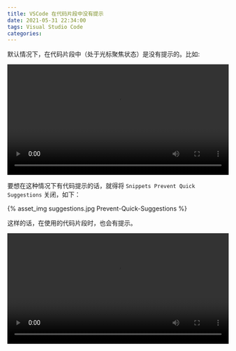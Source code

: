 ```yaml
---
title: VSCode 在代码片段中没有提示
date: 2021-05-31 22:34:00
tags: Visual Studio Code
categories:
---
```


默认情况下，在代码片段中（处于光标聚焦状态）是没有提示的。比如:

<!--more-->

<video width='100%' src="no.mp4" controls></video>

要想在这种情况下有代码提示的话，就得将 `Snippets Prevent Quick Suggestions` 关闭，如下：

{% asset_img suggestions.jpg Prevent-Quick-Suggestions %}

这样的话，在使用的代码片段时，也会有提示。

<video width='100%' src="yes.mp4" controls></video>
